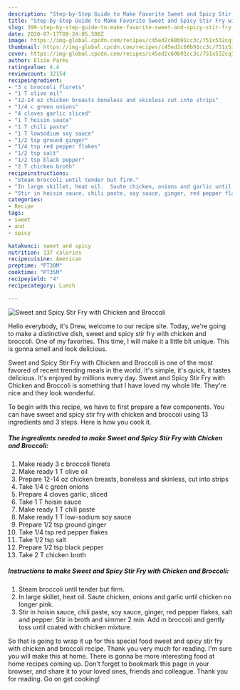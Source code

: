 ```yaml
---
description: "Step-by-Step Guide to Make Favorite Sweet and Spicy Stir Fry with Chicken and Broccoli"
title: "Step-by-Step Guide to Make Favorite Sweet and Spicy Stir Fry with Chicken and Broccoli"
slug: 399-step-by-step-guide-to-make-favorite-sweet-and-spicy-stir-fry-with-chicken-and-broccoli
date: 2020-07-17T09:24:05.508Z
image: https://img-global.cpcdn.com/recipes/c45ed2c60b91cc3c/751x532cq70/sweet-and-spicy-stir-fry-with-chicken-and-broccoli-recipe-main-photo.jpg
thumbnail: https://img-global.cpcdn.com/recipes/c45ed2c60b91cc3c/751x532cq70/sweet-and-spicy-stir-fry-with-chicken-and-broccoli-recipe-main-photo.jpg
cover: https://img-global.cpcdn.com/recipes/c45ed2c60b91cc3c/751x532cq70/sweet-and-spicy-stir-fry-with-chicken-and-broccoli-recipe-main-photo.jpg
author: Elsie Parks
ratingvalue: 4.4
reviewcount: 32154
recipeingredient:
- "3 c broccoli florets"
- "1 T olive oil"
- "12-14 oz chicken breasts boneless and skinless cut into strips"
- "1/4 c green onions"
- "4 cloves garlic sliced"
- "1 T hoisin sauce"
- "1 T chili paste"
- "1 T lowsodium soy sauce"
- "1/2 tsp ground ginger"
- "1/4 tsp red pepper flakes"
- "1/2 tsp salt"
- "1/2 tsp black pepper"
- "2 T chicken broth"
recipeinstructions:
- "Steam broccoli until tender but firm."
- "In large skillet, heat oil.  Saute chicken, onions and garlic until chicken no longer pink."
- "Stir in hoisin sauce, chili paste, soy sauce, ginger, red pepper flakes, salt and pepper.  Stir in broth and simmer 2 min.  Add in broccoli and gently toss until coated with chicken mixture."
categories:
- Recipe
tags:
- sweet
- and
- spicy

katakunci: sweet and spicy 
nutrition: 137 calories
recipecuisine: American
preptime: "PT30M"
cooktime: "PT35M"
recipeyield: "4"
recipecategory: Lunch

---
```



![Sweet and Spicy Stir Fry with Chicken and Broccoli](https://img-global.cpcdn.com/recipes/c45ed2c60b91cc3c/751x532cq70/sweet-and-spicy-stir-fry-with-chicken-and-broccoli-recipe-main-photo.jpg)

Hello everybody, it's Drew, welcome to our recipe site. Today, we're going to make a distinctive dish, sweet and spicy stir fry with chicken and broccoli. One of my favorites. This time, I will make it a little bit unique. This is gonna smell and look delicious.



Sweet and Spicy Stir Fry with Chicken and Broccoli is one of the most favored of recent trending meals in the world. It's simple, it's quick, it tastes delicious. It's enjoyed by millions every day. Sweet and Spicy Stir Fry with Chicken and Broccoli is something that I have loved my whole life. They're nice and they look wonderful.


To begin with this recipe, we have to first prepare a few components. You can have sweet and spicy stir fry with chicken and broccoli using 13 ingredients and 3 steps. Here is how you cook it.

<!--inarticleads1-->

##### The ingredients needed to make Sweet and Spicy Stir Fry with Chicken and Broccoli:

1. Make ready 3 c broccoli florets
1. Make ready 1 T olive oil
1. Prepare 12-14 oz chicken breasts, boneless and skinless, cut into strips
1. Take 1/4 c green onions
1. Prepare 4 cloves garlic, sliced
1. Take 1 T hoisin sauce
1. Make ready 1 T chili paste
1. Make ready 1 T low-sodium soy sauce
1. Prepare 1/2 tsp ground ginger
1. Take 1/4 tsp red pepper flakes
1. Take 1/2 tsp salt
1. Prepare 1/2 tsp black pepper
1. Take 2 T chicken broth




<!--inarticleads2-->

##### Instructions to make Sweet and Spicy Stir Fry with Chicken and Broccoli:

1. Steam broccoli until tender but firm.
1. In large skillet, heat oil.  Saute chicken, onions and garlic until chicken no longer pink.
1. Stir in hoisin sauce, chili paste, soy sauce, ginger, red pepper flakes, salt and pepper.  Stir in broth and simmer 2 min.  Add in broccoli and gently toss until coated with chicken mixture.




So that is going to wrap it up for this special food sweet and spicy stir fry with chicken and broccoli recipe. Thank you very much for reading. I'm sure you will make this at home. There is gonna be more interesting food at home recipes coming up. Don't forget to bookmark this page in your browser, and share it to your loved ones, friends and colleague. Thank you for reading. Go on get cooking!
